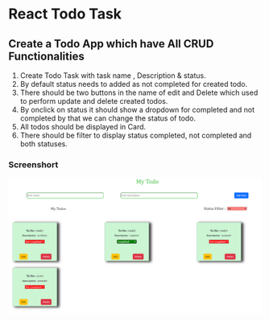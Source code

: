 # React Todo Task

## Create a Todo App which have All CRUD Functionalities

1. Create Todo Task with task name , Description & status. 
2. By default status needs to added as not completed for created todo.
3. There should be two buttons in the name of edit and Delete which used to perform update and delete created todos.
4. By onclick on status it should show a dropdown for completed and not completed by that we can change the status of todo.
5. All todos should be displayed in Card.
6. There should be filter to display status completed, not completed and both statuses.

### Screenshort

![alt text](image.png)



